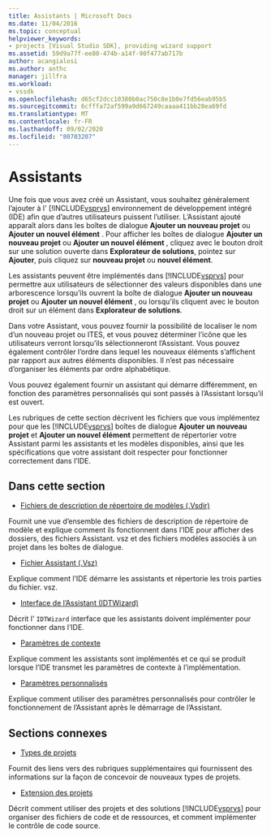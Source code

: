 ```yaml
---
title: Assistants | Microsoft Docs
ms.date: 11/04/2016
ms.topic: conceptual
helpviewer_keywords:
- projects [Visual Studio SDK], providing wizard support
ms.assetid: 59d9a77f-ee80-474b-a14f-90f477ab717b
author: acangialosi
ms.author: anthc
manager: jillfra
ms.workload:
- vssdk
ms.openlocfilehash: d65cf2dcc10380b0ac750c8e1b0e7fd56eab95b5
ms.sourcegitcommit: 6cfffa72af599a9d667249caaaa411bb28ea69fd
ms.translationtype: MT
ms.contentlocale: fr-FR
ms.lasthandoff: 09/02/2020
ms.locfileid: "80703207"
---
```

# <a name="wizards"></a>Assistants
Une fois que vous avez créé un Assistant, vous souhaitez généralement l’ajouter à l' [!INCLUDE[vsprvs](../../code-quality/includes/vsprvs_md.md)] environnement de développement intégré (IDE) afin que d’autres utilisateurs puissent l’utiliser. L’Assistant ajouté apparaît alors dans les boîtes de dialogue **Ajouter un nouveau projet** ou **Ajouter un nouvel élément** . Pour afficher les boîtes de dialogue **Ajouter un nouveau projet** ou **Ajouter un nouvel élément** , cliquez avec le bouton droit sur une solution ouverte dans **Explorateur de solutions**, pointez sur **Ajouter**, puis cliquez sur **nouveau projet** ou **nouvel élément**.

 Les assistants peuvent être implémentés dans [!INCLUDE[vsprvs](../../code-quality/includes/vsprvs_md.md)] pour permettre aux utilisateurs de sélectionner des valeurs disponibles dans une arborescence lorsqu’ils ouvrent la boîte de dialogue **Ajouter un nouveau projet** ou **Ajouter un nouvel élément** , ou lorsqu’ils cliquent avec le bouton droit sur un élément dans **Explorateur de solutions**.

 Dans votre Assistant, vous pouvez fournir la possibilité de localiser le nom d’un nouveau projet ou ITES, et vous pouvez déterminer l’icône que les utilisateurs verront lorsqu’ils sélectionneront l’Assistant. Vous pouvez également contrôler l’ordre dans lequel les nouveaux éléments s’affichent par rapport aux autres éléments disponibles. Il n’est pas nécessaire d’organiser les éléments par ordre alphabétique.

 Vous pouvez également fournir un assistant qui démarre différemment, en fonction des paramètres personnalisés qui sont passés à l’Assistant lorsqu’il est ouvert.

 Les rubriques de cette section décrivent les fichiers que vous implémentez pour que les [!INCLUDE[vsprvs](../../code-quality/includes/vsprvs_md.md)] boîtes de dialogue **Ajouter un nouveau projet** et **Ajouter un nouvel élément** permettent de répertorier votre Assistant parmi les assistants et les modèles disponibles, ainsi que les spécifications que votre assistant doit respecter pour fonctionner correctement dans l’IDE.

## <a name="in-this-section"></a>Dans cette section
- [Fichiers de description de répertoire de modèles (.Vsdir)](../../extensibility/internals/template-directory-description-dot-vsdir-files.md)

 Fournit une vue d’ensemble des fichiers de description de répertoire de modèle et explique comment ils fonctionnent dans l’IDE pour afficher des dossiers, des fichiers Assistant. vsz et des fichiers modèles associés à un projet dans les boîtes de dialogue.

- [Fichier Assistant (.Vsz)](../../extensibility/internals/wizard-dot-vsz-file.md)

 Explique comment l’IDE démarre les assistants et répertorie les trois parties du fichier. vsz.

- [Interface de l’Assistant (IDTWizard)](../../extensibility/internals/wizard-interface-idtwizard.md)

 Décrit l' `IDTWizard` interface que les assistants doivent implémenter pour fonctionner dans l’IDE.

- [Paramètres de contexte](../../extensibility/internals/context-parameters.md)

 Explique comment les assistants sont implémentés et ce qui se produit lorsque l’IDE transmet les paramètres de contexte à l’implémentation.

- [Paramètres personnalisés](../../extensibility/internals/custom-parameters.md)

 Explique comment utiliser des paramètres personnalisés pour contrôler le fonctionnement de l’Assistant après le démarrage de l’Assistant.

## <a name="related-sections"></a>Sections connexes
- [Types de projets](../../extensibility/internals/project-types.md)

 Fournit des liens vers des rubriques supplémentaires qui fournissent des informations sur la façon de concevoir de nouveaux types de projets.

- [Extension des projets](../../extensibility/extending-projects.md)

 Décrit comment utiliser des projets et des solutions [!INCLUDE[vsprvs](../../code-quality/includes/vsprvs_md.md)] pour organiser des fichiers de code et de ressources, et comment implémenter le contrôle de code source.

